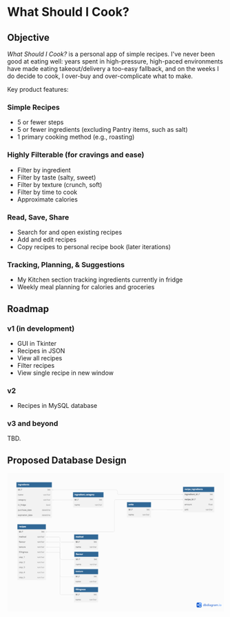 # What Should I Cook?

## Objective

_What Should I Cook?_ is a personal app of simple recipes. I've never been good at eating well: years spent in
high-pressure, high-paced environments have made eating takeout/delivery a too-easy fallback, and on the weeks I do
decide to cook, I over-buy and over-complicate what to make.

Key product features:

### Simple Recipes

* 5 or fewer steps
* 5 or fewer ingredients (excluding Pantry items, such as salt)
* 1 primary cooking method (e.g., roasting)

### Highly Filterable (for cravings and ease)

* Filter by ingredient
* Filter by taste (salty, sweet)
* Filter by texture (crunch, soft)
* Filter by time to cook
* Approximate calories

### Read, Save, Share

* Search for and open existing recipes
* Add and edit recipes
* Copy recipes to personal recipe book (later iterations)

### Tracking, Planning, & Suggestions

* My Kitchen section tracking ingredients currently in fridge
* Weekly meal planning for calories and groceries

## Roadmap

### v1 (in development)

* GUI in Tkinter
* Recipes in JSON
* View all recipes
* Filter recipes
* View single recipe in new window

### v2

* Recipes in MySQL database

### v3 and beyond

TBD.

## Proposed Database Design

![](https://github.com/tainari/whattocook/blob/main/project_documentation/what_should_i_eat.png)